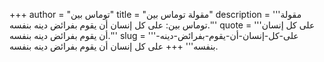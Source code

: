 +++
author = "توماس بين"
title = "مقولة توماس بين"
description = '''مقولة توماس بين: على كل إنسان أن يقوم بفرائض دينه بنفسه.'''
quote = '''على كل إنسان أن يقوم بفرائض دينه بنفسه.'''
slug = '''على-كل-إنسان-أن-يقوم-بفرائض-دينه-بنفسه'''
+++
على كل إنسان أن يقوم بفرائض دينه بنفسه.

